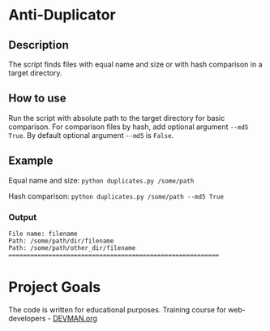 # Anti-Duplicator

## Description
The script finds files with equal name and size or with hash comparison in a target directory.


## How to use
Run the script with absolute path to the target directory for basic comparison. For comparison files by hash, add optional argument ```--md5 True```. 
By default optional argument ```--md5``` is ```False```.


## Example
Equal name and size:
```python duplicates.py /some/path```

Hash comparison:
```python duplicates.py /some/path --md5 True```

### Output
```
File name: filename
Path: /some/path/dir/filename
Path: /some/path/other_dir/filename
==========================================================
```


# Project Goals

The code is written for educational purposes. Training course for web-developers - [DEVMAN.org](https://devman.org)

